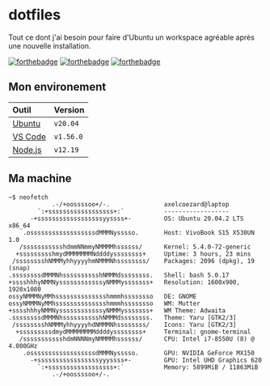 # dotfiles

Tout ce dont j'ai besoin pour faire d'Ubuntu un workspace agréable après une nouvelle installation.

[![forthebadge](https://forthebadge.com/images/badges/works-on-my-machine.svg)](https://forthebadge.com)
[![forthebadge](https://forthebadge.com/images/badges/ctrl-c-ctrl-v.svg)](https://forthebadge.com)
[![forthebadge](https://forthebadge.com/images/badges/you-didnt-ask-for-this.svg)](https://forthebadge.com)

## Mon environement

| Outil                                     | Version   |
| :---------------------------------------- | :-------- |
| [Ubuntu](https://ubuntu.com/download)     | `v20.04`  |
| [VS Code](https://code.visualstudio.com/) | `v1.56.0` |
| [Node.js](https://nodejs.org/en/)         | `v12.19`  |

## Ma machine

```console
~$ neofetch
            .-/+oossssoo+/-.               axelcoezard@laptop
        `:+ssssssssssssssssss+:`           ------------------
      -+ssssssssssssssssssyyssss+-         OS: Ubuntu 20.04.2 LTS x86_64
    .ossssssssssssssssssdMMMNysssso.       Host: VivoBook S15 X530UN 1.0
   /ssssssssssshdmmNNmmyNMMMMhssssss/      Kernel: 5.4.0-72-generic
  +ssssssssshmydMMMMMMMNddddyssssssss+     Uptime: 3 hours, 23 mins
 /sssssssshNMMMyhhyyyyhmNMMMNhssssssss/    Packages: 2096 (dpkg), 19 (snap)
.ssssssssdMMMNhsssssssssshNMMMdssssssss.   Shell: bash 5.0.17
+sssshhhyNMMNyssssssssssssyNMMMysssssss+   Resolution: 1600x900, 1920x1080
ossyNMMMNyMMhsssssssssssssshmmmhssssssso   DE: GNOME
ossyNMMMNyMMhsssssssssssssshmmmhssssssso   WM: Mutter
+sssshhhyNMMNyssssssssssssyNMMMysssssss+   WM Theme: Adwaita
.ssssssssdMMMNhsssssssssshNMMMdssssssss.   Theme: Yaru [GTK2/3]
 /sssssssshNMMMyhhyyyyhdNMMMNhssssssss/    Icons: Yaru [GTK2/3]
  +sssssssssdmydMMMMMMMMddddyssssssss+     Terminal: gnome-terminal
   /ssssssssssshdmNNNNmyNMMMMhssssss/      CPU: Intel i7-8550U (8) @ 4.000GHz
    .ossssssssssssssssssdMMMNysssso.       GPU: NVIDIA GeForce MX150
      -+sssssssssssssssssyyyssss+-         GPU: Intel UHD Graphics 620
        `:+ssssssssssssssssss+:`           Memory: 5899MiB / 11863MiB
            .-/+oossssoo+/-.
```
